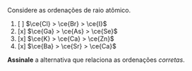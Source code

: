 Considere as ordenações de raio atômico.

1. [ ] $\ce{Cl} > \ce{Br} > \ce{I}$
2. [x] $\ce{Ga} > \ce{As} > \ce{Se}$
3. [x] $\ce{K} > \ce{Ca} > \ce{Zn}$
4. [x] $\ce{Ba} > \ce{Sr} > \ce{Ca}$

**Assinale** a alternativa que relaciona as ordenações *corretas*.

